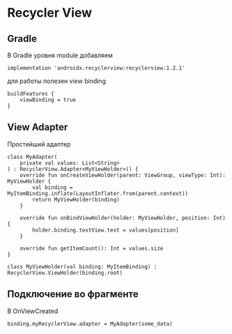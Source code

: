 # Recycler View
## Gradle
В Gradle уровня module добавляем
```
implementation 'androidx.recyclerview:recyclerview:1.2.1'
```
для работы полезен view binding
```
buildFeatures {
    viewBinding = true
}
```
## View Adapter
Простейший адаптер
```
class MyAdapter(
    private val values: List<String>
) : RecyclerView.Adapter<MyViewHolder>() {
    override fun onCreateViewHolder(parent: ViewGroup, viewType: Int): MyViewHolder {
        val binding = MyItemBinding.inflate(LayoutInflater.from(parent.context))
        return MyViewHolder(binding)
    }

    override fun onBindViewHolder(holder: MyViewHolder, position: Int) {
        holder.binding.textView.text = values[position]
    }

    override fun getItemCount(): Int = values.size
}

class MyViewHolder(val binding: MyItemBinding) : RecyclerView.ViewHolder(binding.root)
```
## Подключение во фрагменте
В OnViewCreated
```
binding.myRecyclerView.adapter = MyAdapter(some_data)
```
